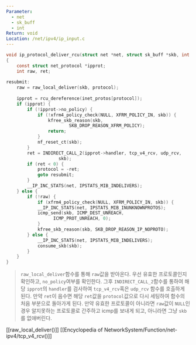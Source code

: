 ```yaml
---
Parameter:
  - net
  - sk_buff
  - int
Return: void
Location: /net/ipv4/ip_input.c
---
```

```c title=ip_protocol_deliver_rcu코드
void ip_protocol_deliver_rcu(struct net *net, struct sk_buff *skb, int protocol)
{
	const struct net_protocol *ipprot;
	int raw, ret;
	  
resubmit:
	raw = raw_local_deliver(skb, protocol);
	  
	ipprot = rcu_dereference(inet_protos[protocol]);
	if (ipprot) {
		if (!ipprot->no_policy) {
			if (!xfrm4_policy_check(NULL, XFRM_POLICY_IN, skb)) {
				kfree_skb_reason(skb,
						SKB_DROP_REASON_XFRM_POLICY);
				return;
			}
			nf_reset_ct(skb);
		}
		ret = INDIRECT_CALL_2(ipprot->handler, tcp_v4_rcv, udp_rcv,
					skb);
		if (ret < 0) {
			protocol = -ret;
			goto resubmit;
		}
		__IP_INC_STATS(net, IPSTATS_MIB_INDELIVERS);
	} else {
		if (!raw) {
			if (xfrm4_policy_check(NULL, XFRM_POLICY_IN, skb)) {
			__IP_INC_STATS(net, IPSTATS_MIB_INUNKNOWNPROTOS);
			icmp_send(skb, ICMP_DEST_UNREACH,
				  ICMP_PROT_UNREACH, 0);
			}
			kfree_skb_reason(skb, SKB_DROP_REASON_IP_NOPROTO);
		} else {
			__IP_INC_STATS(net, IPSTATS_MIB_INDELIVERS);
			consume_skb(skb);
		}
	}
}
```

>`raw_local_deliver`함수를 통해 `raw`값을 받아온다. 우선 유효한 프로토콜인지 확인하고, `no_policy`여부를 확인한다. 그후 `INDIRECT_CALL_2`함수를 통하여 해당 `ipprot`의 `handler`를 검사하여 `tcp_v4_rcv`혹은 `udp_rcv` 함수를 호출하게 된다. 만약 `ret`이 음수면 해당 `ret`값을 `protocol`값으로 다시 세팅하여 함수의 처음 부분으로 돌아가게 된다.
>만약 유효한 프로토콜이 아니라면 `raw`값이 `NULL`인경우 알지못하는 프로토콜로 간주하고 icmp를 보내게 되고, 아니라면 그냥 `skb`를 없애버린다.

[[raw_local_deliver()]] 
[[Encyclopedia of NetworkSystem/Function/net-ipv4/tcp_v4_rcv()]]
